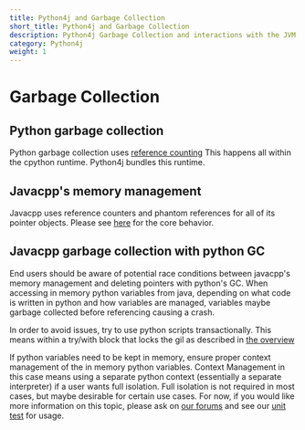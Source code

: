 ```yaml
---
title: Python4j and Garbage Collection
short_title: Python4j and Garbage Collection
description: Python4j Garbage Collection and interactions with the JVM
category: Python4j
weight: 1
---
```


# Garbage Collection

## Python garbage collection

Python garbage collection uses [reference counting](https://devguide.python.org/garbage_collector/) This happens all within the cpython runtime. Python4j bundles this runtime.

## Javacpp's memory management

Javacpp uses reference counters and phantom references for all of its pointer objects. Please see [here](https://github.com/bytedeco/javacpp/blob/master/src/main/java/org/bytedeco/javacpp/Pointer.java#L282) for the core behavior.

## Javacpp garbage collection with python GC

End users should be aware of potential race conditions between javacpp's memory management and deleting pointers with python's GC. When accessing in memory python variables from java, depending on what code is written in python and how variables are managed, variables maybe garbage collected before referencing causing a crash.

In order to avoid issues, try to use python scripts transactionally. This means within a try/with block that locks the gil as described in [the overview](../overview)

If python variables need to be kept in memory, ensure proper context management of the in memory python variables. Context Management in this case means using a separate python context \(essentially a separate interpreter\) if a user wants full isolation. Full isolation is not required in most cases, but maybe desirable for certain use cases. For now, if you would like more information on this topic, please ask on [our forums](https://community.konduit.ai/) and see our [unit test](https://github.com/eclipse/deeplearning4j/blob/master/python4j/python4j-core/src/test/java/PythonContextManagerTest.java#L48) for usage.


